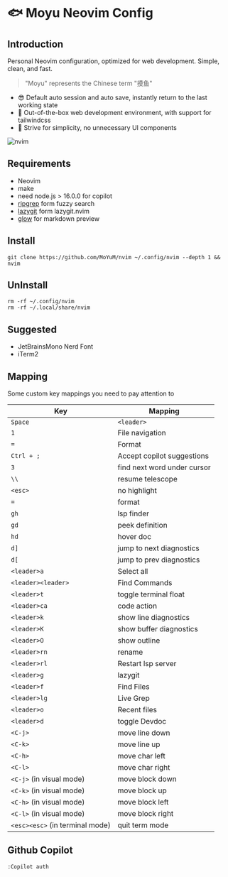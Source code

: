 # 🐟 Moyu Neovim Config

## Introduction

Personal Neovim configuration, optimized for web development. Simple, clean, and fast.

> "Moyu" represents the Chinese term "摸鱼"

- 😎 Default auto session and auto save, instantly return to the last working state
- 💫 Out-of-the-box web development environment, with support for tailwindcss
- 🎈 Strive for simplicity, no unnecessary UI components

![nvim](./images/nvim.png)

## Requirements

- Neovim
- make
- need node.js > 16.0.0 for copilot
- [ripgrep](https://github.com/BurntSushi/ripgrep) form fuzzy search
- [lazygit](https://github.com/jesseduffield/lazygit) form lazygit.nvim
- [glow](https://github.com/charmbracelet/glow) for markdown preview

## Install

```
git clone https://github.com/MoYuM/nvim ~/.config/nvim --depth 1 && nvim
```

## UnInstall

```
rm -rf ~/.config/nvim
rm -rf ~/.local/share/nvim
```

## Suggested

- JetBrainsMono Nerd Font
- iTerm2

## Mapping

Some custom key mappings you need to pay attention to

| Key | Mapping |
|------|------|
| `Space` | `<leader>` |
| `1` | File navigation |
| `=` | Format |
| `Ctrl + ;` | Accept copilot suggestions |
| `3` | find next word under cursor |
| `\\` | resume telescope |
| `<esc>` | no highlight |
| `=` | format |
| `gh` | lsp finder |
| `gd` | peek definition |
| `hd` | hover doc |
| `d]` | jump to next diagnostics |
| `d[` | jump to prev diagnostics |
| `<leader>a` | Select all |
| `<leader><leader>` | Find Commands |
| `<leader>t` | toggle terminal float |
| `<leader>ca` | code action |
| `<leader>k` | show line diagnostics |
| `<leader>K` | show buffer diagnostics |
| `<leader>O` | show outline |
| `<leader>rn` | rename |
| `<leader>rl` | Restart lsp server |
| `<leader>g` | lazygit |
| `<leader>f` | Find Files |
| `<leader>lg` | Live Grep |
| `<leader>o` | Recent files |
| `<leader>d` | toggle Devdoc |
| `<C-j>` | move line down |
| `<C-k>` | move line up |
| `<C-h>` | move char left |
| `<C-l>` | move char right |
| `<C-j>` (in visual mode) | move block down |
| `<C-k>` (in visual mode) | move block up |
| `<C-h>` (in visual mode) | move block left |
| `<C-l>` (in visual mode) | move block right |
| `<esc><esc>` (in terminal mode) | quit term mode |

## Github Copilot
```
:Copilot auth
```
